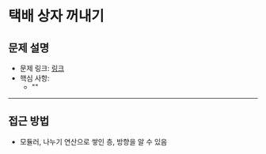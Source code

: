 # 택배 상자 꺼내기

## 문제 설명
- 문제 링크: [링크](https://school.programmers.co.kr/learn/courses/30/lessons/389478)
- 핵심 사항:
  - ""
---

## 접근 방법
- 모듈러, 나누기 연산으로 쌓인 층, 방향을 알 수 있음 
